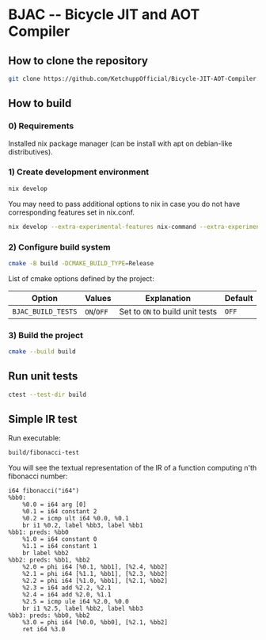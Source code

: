 # BJAC -- Bicycle JIT and AOT Compiler

## How to clone the repository

```bash
git clone https://github.com/KetchuppOfficial/Bicycle-JIT-AOT-Compiler.git
```

## How to build

### 0) Requirements

Installed nix package manager (can be install with apt on debian-like distributives).

### 1) Create development environment

```bash
nix develop
```

You may need to pass additional options to nix in case you do not have corresponding features set
in nix.conf.

```bash
nix develop --extra-experimental-features nix-command --extra-experimental-features flakes
```

### 2) Configure build system

```bash
cmake -B build -DCMAKE_BUILD_TYPE=Release
```

List of cmake options defined by the project:

| Option             | Values     | Explanation                     | Default |
|--------------------|------------|---------------------------------|---------|
| `BJAC_BUILD_TESTS` | `ON`/`OFF` | Set to `ON` to build unit tests |  `OFF`  |

### 3) Build the project

```bash
cmake --build build
```

## Run unit tests

```bash
ctest --test-dir build
```

## Simple IR test

Run executable:

```bash
build/fibonacci-test
```

You will see the textual representation of the IR of a function computing n'th fibonacci number:

```text
i64 fibonacci("i64")
%bb0:
    %0.0 = i64 arg [0]
    %0.1 = i64 constant 2
    %0.2 = icmp ult i64 %0.0, %0.1
    br i1 %0.2, label %bb3, label %bb1
%bb1: preds: %bb0
    %1.0 = i64 constant 0
    %1.1 = i64 constant 1
    br label %bb2
%bb2: preds: %bb1, %bb2
    %2.0 = phi i64 [%0.1, %bb1], [%2.4, %bb2]
    %2.1 = phi i64 [%1.1, %bb1], [%2.3, %bb2]
    %2.2 = phi i64 [%1.0, %bb1], [%2.1, %bb2]
    %2.3 = i64 add %2.2, %2.1
    %2.4 = i64 add %2.0, %1.1
    %2.5 = icmp ule i64 %2.0, %0.0
    br i1 %2.5, label %bb2, label %bb3
%bb3: preds: %bb0, %bb2
    %3.0 = phi i64 [%0.0, %bb0], [%2.1, %bb2]
    ret i64 %3.0
```
